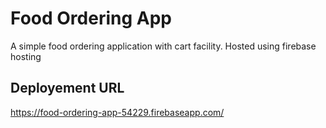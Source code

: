 
# Food Ordering App

A simple food ordering application with cart facility.
Hosted using firebase hosting



## Deployement URL

https://food-ordering-app-54229.firebaseapp.com/
